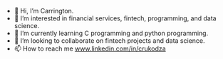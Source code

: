 - 👋 Hi, I’m Carrington.
- 👀 I’m interested in financial services, fintech, programming, and data science.
- 🌱 I’m currently learning C programming and python programming.
- 💞️ I’m looking to collaborate on fintech projects and data science.
- 📫 How to reach me www.linkedin.com/in/crukodza


<!---
tydotcom/tydotcom is a ✨ special ✨ repository because its `README.md` (this file) appears on your GitHub profile.
You can click the Preview link to take a look at your changes.
--->
